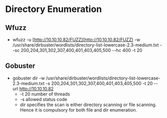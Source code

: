 # Directory Enumeration

## Wfuzz

* wfuzz -u [http://10.10.10.82/FUZZ](http://10.10.10.82/FUZZ) -w /usr/share/dirbuster/wordlists/directory-list-lowercase-2.3-medium.txt --sc 200,204,301,302,307,400,401,403,405,500 --hc 400 -t 20

## Gobuster

* gobuster dir -w /usr/share/dirbuster/wordlists/directory-list-lowercase-2.3-medium.txt -s 200,204,301,302,307,400,401,403,405,500 -t 20 --url http://10.10.10.82
  * -t 20 number of threads
  * -s allowed status code
  * dir specifies the scan is either directory scanning or file scanning. Hence it is compulsory for both file and dir enumeration.

## 

